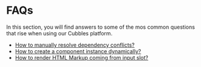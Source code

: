 # FAQs

In this section, you will find answers to some of the mos common questions that rise when using our Cubbles platform.

* [How to manually resolve dependency conflicts?](./manual-conflict-resolution.md)
* [How to create a component instance dynamically?](./dynamic-component-instance.md)
* [How to render HTML Markup coming from input slot?](./render-html-code-of-input-slot.md)